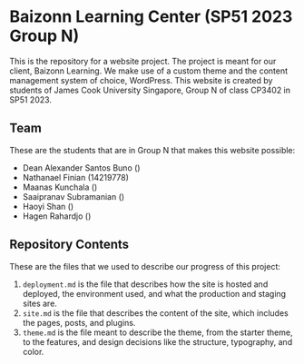 # Baizonn Learning Center (SP51 2023 Group N)

This is the repository for a website project.
The project is meant for our client, Baizonn Learning.
We make use of a custom theme and the content management system of choice, WordPress.
This website is created by students of James Cook University Singapore, Group N of class CP3402 in SP51 2023.

## Team

These are the students that are in Group N that makes this website possible:
- Dean Alexander Santos Buno ()
- Nathanael Finian (14219778)
- Maanas Kunchala ()
- Saaipranav Subramanian ()
- Haoyi Shan ()
- Hagen Rahardjo ()

## Repository Contents

These are the files that we used to describe our progress of this project:
1. `deployment.md` is the file that describes how the site is hosted and deployed, the environment used, and what the production and staging sites are.
2. `site.md` is the file that describes the content of the site, which includes the pages, posts, and plugins.
3. `theme.md` is the file meant to describe the theme, from the starter theme, to the features, and design decisions like the structure, typography, and color.